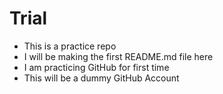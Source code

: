 # Trial
- This is a practice repo
- I will be making the first README.md file here
- I am practicing GitHub for first time
- This will be a dummy GitHub Account